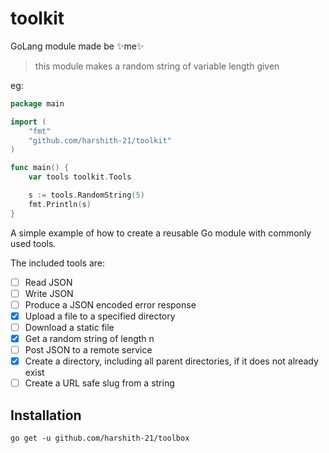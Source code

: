 # toolkit
GoLang module made be ✨me✨

> this module makes a random string of variable length given

eg:
```go
package main

import (
	"fmt"
	"github.com/harshith-21/toolkit"
)

func main() {
	var tools toolkit.Tools

	s := tools.RandomString(5)
	fmt.Println(s)
}
```

A simple example of how to create a reusable Go module with commonly used tools.

The included tools are:

- [ ] Read JSON
- [ ] Write JSON
- [ ] Produce a JSON encoded error response
- [X] Upload a file to a specified directory
- [ ] Download a static file
- [X] Get a random string of length n
- [ ] Post JSON to a remote service 
- [X] Create a directory, including all parent directories, if it does not already exist
- [ ] Create a URL safe slug from a string

## Installation

`go get -u github.com/harshith-21/toolbox`